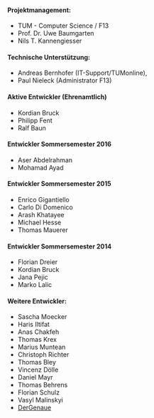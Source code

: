 
#### Projektmanagement:
+ TUM - Computer Science / F13
+ Prof. Dr. Uwe Baumgarten
+ Nils T. Kannengiesser

#### Technische Unterstützung:
+ Andreas Bernhofer (IT-Support/TUMonline), 
+ Paul Nieleck (Administrator F13)

#### Aktive Entwickler (Ehrenamtlich)
+ Kordian Bruck
+ Philipp Fent
+ Ralf Baun

#### Entwickler Sommersemester 2016
+ Aser Abdelrahman
+ Mohamad Ayad

#### Entwickler Sommersemester 2015
+ Enrico Gigantiello
+ Carlo Di Domenico
+ Arash Khatayee
+ Michael Hesse
+ Thomas Mauerer

#### Entwickler Sommersemester 2014
+ Florian Dreier
+ Kordian Bruck
+ Jana Pejic
+ Marko Lalic

#### Weitere Entwickler:
+ Sascha Moecker 
+ Haris Iltifat 
+ Anas Chakfeh
+ Thomas Krex
+ Marius Muntean
+ Christoph Richter
+ Thomas Bley
+ Vincenz Dölle
+ Daniel Mayr
+ Thomas Behrens
+ Florian Schulz
+ Vasyl Malinskyi
+ [DerGenaue](https://github.com/DerGenaue)
